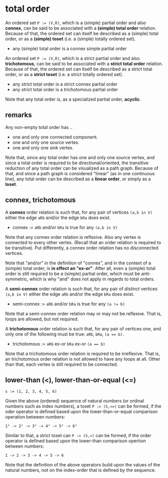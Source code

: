 
<!-- ======================================================================= -->
# total order

An ordered set `P := (V,R)`, which is a (simple) partial order and also
**connex**, can be said to be associated with a **(simple) total order**
relation. Because of that, the ordered set can itself be described as a
(simple) total order, or as a **(simple) toset** (i.e. a (simple) totally
ordered set).

* any (simple) total order is a connex simple partial order

An ordered set `P := (V,R)`, which is a strict partial order and also
**trichotomous**, can be said to be associated with a **strict total order**
relation. Because of that, the ordered set can itself be described as a strict
total order, or as a **strict toset** (i.e. a strict totally ordered set).

* any strict total order is a strict connex partial order
* any strict total order is a trichotomous partial order

Note that any total order is, as a specialized partial order, **acyclic**.

<!-- ======================================================================= -->
## remarks

Any non-empty total order has ..

* one and only one connected component.
* one and only one source vertex.
* one and only one sink vertex.

Note that, since any total order has one and only one source vertex, and since
a total order is required to be directional/oriented, the transitive reduction
of any total order can be visualized as a path graph. Because of that, and
since a path graph is considered "linear" (as in one continuous line), any
total order can be described as a **linear order**, or simply as a **loset**.

<!-- ======================================================================= -->
## connex, trichotomous

A **connex** order relation is such that, for any pair of vertices `(a,b in V)`
either the edge `aRb` and/or the edge `bRa` does exist.

* connex := `aRb` and/or `bRa` is true for any `(a,b in V)`

Note that any connex order relation is reflexive. Also any vertex is connected
to every other vertex. (Recall that an order relation is required to be
transitive). Put differently, a connex order relation has no disconnected
vertices.

Note that "and/or" in the definition of "connex", and in the context of a
(simple) total order, is **in effect an "ex-or"**. After all, even a (simple)
total order is still required to be a (simple) partial order, which must be
anti-symmetric, which is why "and" does not apply in regards to total orders.

A **semi-connex** order relation is such that, for any pair of *distinct*
vertices `(a,b in V)` either the edge `aRb` and/or the edge `bRa` does exist.

* semi-connex := `aRb` and/or `bRa` is true for any `(a != b)`

Note that a semi-connex order relation may or may not be reflexive. That is,
loops are allowed, but not required.

A **trichotomous** order relation is such that, for any pair of vertices one,
and only one of the following must be true: `aRb`, `bRa`, `(a == b)`.

* trichotomous := `aRb` ex-or `bRa` ex-or `(a == b)`

Note that a trichotomous order relation is required to be irreflexive. That
is, an trichotomous order relation is not allowed to have any loops at all.
Other than that, each vertex is still required to be connected.

<!-- ======================================================================= -->
## lower-than (<), lower-than-or-equal (<=)

```
s := (1, 2, 3, 4, 5, 6)
```

Given the above (ordered) sequence of natural numbers (or ordinal numbers
such as index numbers), a toset `P := (S,<=)` can be formed, if the oder
operator is defined based upon the lower-than-or-equal comparison operation
between numbers:

```
1° -> 2° -> 3° -> 4° -> 5° -> 6°
```

Similar to that, a strict toset can `P := (S,<)` can be formed, if the order
operator is defined based upon the lower-than comparison opertion between
numbers:

```
1 -> 2 -> 3 -> 4 -> 5 -> 6
```

Note that the definition of the above operators build upon the values of the
natural numbers, not on the index-order that is defined by the sequence.

